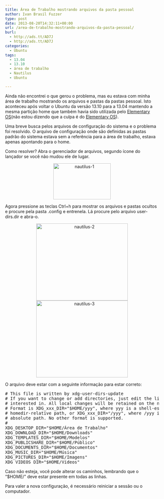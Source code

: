 ```yaml
---
title: Área de Trabalho mostrando arquivos da pasta pessoal
author: Ivan Brasil Fuzzer
type: post
date: 2013-08-20T14:32:11+00:00
url: /area-de-trabalho-mostrando-arquivos-da-pasta-pessoal/
burl:
  - http://ads.tt/AD7J
  - http://ads.tt/AD7J
categories:
  - Ubuntu
tags:
  - 13.04
  - 13.10
  - área de trabalho
  - Nautilus
  - Ubuntu

---
```

Ainda não encontrei o que gerou o problema, mas eu estava com minha área de trabalho mostrando os arquivos e pastas da pastas pessoal. Isto aconteceu após voltar o Ubuntu da versão 13.10 para a 13.04 mantendo a mesma partição home que também havia sido utilizada pelo [Elementary OS][1](não estou dizendo que a culpa é do [Elementary OS][1]).

Uma breve busca pelos arquivos de configuração do sistema e o problema foi resolvido. O arquivo de configuração onde são definidas as pastas padrão do sistema estava sem a referência para a área de trabalho, estava apenas apontando para o home.

Como resolver? Abra o gerenciador de arquivos, segundo ícone do lançador se você não mudou ele de lugar.

<p style="text-align: center;">
  <a href="http://www.ubuntero.com.br/wp-content/uploads/2013/08/nautilus-1.png"><img class="alignnone size-full wp-image-5909" alt="nautilus-1" src="http://www.ubuntero.com.br/wp-content/uploads/2013/08/nautilus-1.png" width="188" height="118" /></a>
</p>

Agora pressione as teclas Ctrl+h para mostrar os arquivos e pastas ocultos e procure pela pasta .config e entrenela. Lá procure pelo arquivo user-dirs.dir e abra-o.

<p style="text-align: center;">
  <a href="http://www.ubuntero.com.br/wp-content/uploads/2013/08/nautilus-2.png"><img class="alignnone size-medium wp-image-5910" alt="nautilus-2" src="http://www.ubuntero.com.br/wp-content/uploads/2013/08/nautilus-2-300x252.png" width="300" height="252" /></a> <a href="http://www.ubuntero.com.br/wp-content/uploads/2013/08/nautilus-3.png"><img class="alignnone size-medium wp-image-5911" alt="nautilus-3" src="http://www.ubuntero.com.br/wp-content/uploads/2013/08/nautilus-3-300x252.png" width="300" height="252" /></a>
</p>

O arquivo deve estar com a seguinte informação para estar correto:

<pre class="brush:plain"># This file is written by xdg-user-dirs-update
# If you want to change or add directories, just edit the line you're
# interested in. All local changes will be retained on the next run
# Format is XDG_xxx_DIR="$HOME/yyy", where yyy is a shell-escaped
# homedir-relative path, or XDG_xxx_DIR="/yyy", where /yyy is an
# absolute path. No other format is supported.
# 
XDG_DESKTOP_DIR="$HOME/Área de Trabalho"
XDG_DOWNLOAD_DIR="$HOME/Downloads"
XDG_TEMPLATES_DIR="$HOME/Modelos"
XDG_PUBLICSHARE_DIR="$HOME/Público"
XDG_DOCUMENTS_DIR="$HOME/Documentos"
XDG_MUSIC_DIR="$HOME/Música"
XDG_PICTURES_DIR="$HOME/Imagens"
XDG_VIDEOS_DIR="$HOME/Vídeos"</pre>

Caso não esteja, você pode alterar os caminhos, lembrando que o &#8220;$HOME/&#8221; deve estar presente em todas as linhas.

Para valer a nova configuração, é necessário reiniciar a sessão ou o computador.

 [1]: http://www.ubuntero.com.br/2013/08/videocast-41-elementary-os/